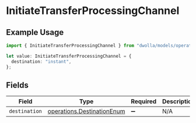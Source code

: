 # InitiateTransferProcessingChannel

## Example Usage

```typescript
import { InitiateTransferProcessingChannel } from "dwolla/models/operations";

let value: InitiateTransferProcessingChannel = {
  destination: "instant",
};
```

## Fields

| Field                                                                    | Type                                                                     | Required                                                                 | Description                                                              | Example                                                                  |
| ------------------------------------------------------------------------ | ------------------------------------------------------------------------ | ------------------------------------------------------------------------ | ------------------------------------------------------------------------ | ------------------------------------------------------------------------ |
| `destination`                                                            | [operations.DestinationEnum](../../models/operations/destinationenum.md) | :heavy_minus_sign:                                                       | N/A                                                                      | instant                                                                  |